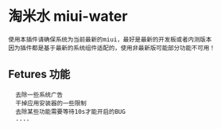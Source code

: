 # 淘米水 miui-water

```
使用本插件请确保系统为当前最新的miui，最好是最新的开发板或者内测版本
因为插件都是基于最新的系统组件适配的，使用非最新版可能部分功能不可用！
```

## Fetures 功能
```
  去除一些系统广告
  干掉应用安装器的一些限制
  去除某些功能需要等待10s才能开启的BUG
  ....
```

